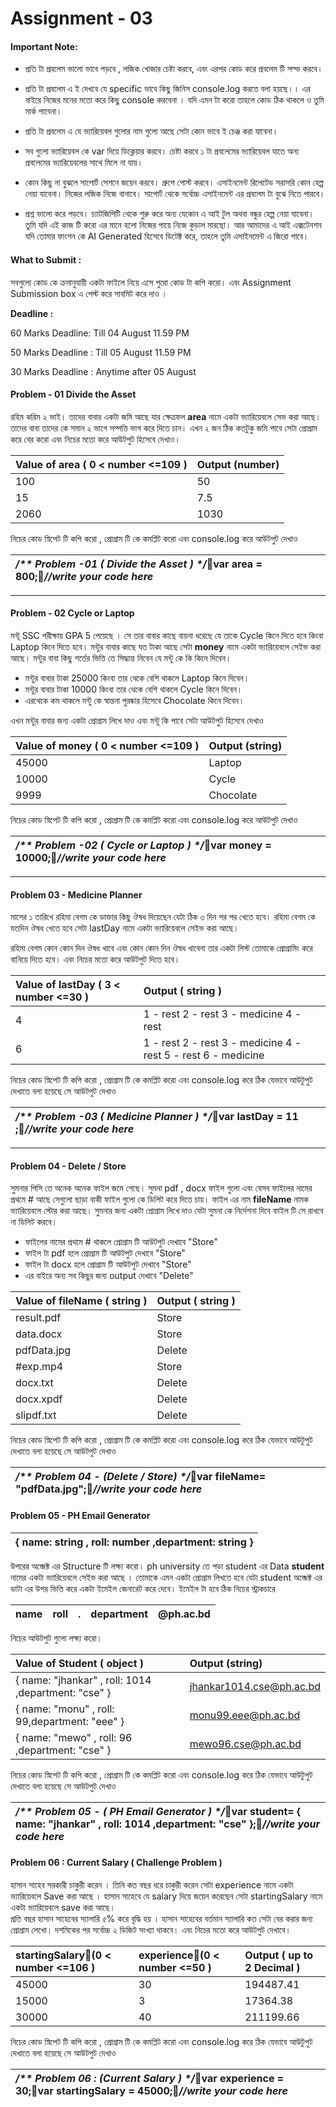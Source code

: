 # **Assignment \- 03**

#### **Important Note:**

* প্রতি টা প্রবলেম ভালো ভাবে পড়বে , লজিক খোজার চেষ্টা করবে, এবং এরপর কোড করে প্রবলেম টি সল্ভ করবে। 

* প্রতি টা প্রবলেম এ ই দেখবে যে specific ভাবে কিছু জিনিস console.log করতে বলা হয়ছে।। এর বাইরে নিজের মনের মতো করে কিছু  console করবেনা ।  যদি এমন  টা  করো তাহলে কোড ঠিক থাকলে ও তুমি মার্ক পাবেনা।

* প্রতি টা প্রবলেম এ  যে  ভ্যারিয়েবল গুলোর নাম  গুলো আছে সেটা কোন ভাবে ই চেঞ্জ করা যাবেনা। 

* সব গুলো ভ্যারিয়েবল কে var দিয়ে ডিক্লেয়ার করবে।  চেষ্টা করবে ১ টা প্রবলেমের ভ্যারিয়েবল যাতে অন্য প্রবলেমের ভ্যারিয়েবলের সাথে মিলে না যায়।  

* কোন কিছু না বুঝলে সাপোর্ট সেশনে জয়েন করবে। গ্রুপে পোস্ট করবে।   এসাইনমেন্ট রিলেটেড সরাসরি কোন হেল্প নেয়া যাবেনা।  নিজের লজিক নিজে বানাবে।  সাপোর্ট থেকে সর্বোচ্চ এসাইনমেন্ট এর প্রবলেম টা বুঝে নিতে পারবে। 

* প্রশ্ন ভালো করে পড়বে।  চ্যাটজিপিটি থেকে শুরু করে অন্য যেকোন এ আই টুল অথবা বন্ধুর হেল্প নেয়া যাবেনা।  তুমি যদি এই কাজ টি করো এর মানে হলো নিজের পায়ে নিজে কুড়াল মারছো।  আর আমাদের এ আই  এক্সটেনশন যদি তোমার ফাংশন কে  AI Generated হিসেবে ডিটেক্ট করে,  তাহলে তুমি এসাইনমেন্ট এ জিরো পাবে। 

#### **What to Submit :**

সবগুলো কোড কে ক্রমানুযায়ী একটা ফাইলে নিয়ে এসে পুরো কোড টা কপি  করো। এবং Assignment Submission box এ পেস্ট করে সাবমিট করে দাও ।  

**Deadline :** 

60 Marks Deadline:		 Till 04 August 11.59 PM

50 Marks Deadline : 	Till 05 August 11.59 PM

30 Marks Deadline : 	Anytime after 05 August

#### **Problem \- 01  Divide the Asset** 

রহিম করিম ২ ভাই।  তাদের বাবার একটা জমি আছে  যার ক্ষেত্রফল  **area** নামে একটা ভ্যারিয়েবলে সেভ করা আছে।  তাদের বাবা তাদের কে সমান  ২  ভাগে সম্পত্তি ভাগ করে দিতে চান। এখন ২ জন ঠিক কতটুকু জমি পাবে সেটা প্রোগ্রাম করে বের করো এবং নিচের মতো করে আউটপুট হিসেবে দেখাও।

| Value of area  ( 0 \< number  \<=109 )  | Output (number) |
| :---- | :---- |
| 100 | 50 |
| 15 | 7.5 |
| 2060 | 1030 |

নিচের কোড স্নিপেট টি কপি করো ,  প্রোগ্রাম টি কে  কমপ্লিট করো  এবং console.log করে আউটপুট দেখাও

| */\*\* Problem \-01 ( Divide the Asset ) \*/*var area \= 800;*//write your code here*   |
| :---- |

---

#### 

#### **Problem \- 02  Cycle or  Laptop**

মন্টূ  SSC পরীক্ষায় GPA 5 পেয়েছে ।  সে তার বাবার কাছে বায়না ধরেছে যে তাকে Cycle কিনে দিতে হবে কিংবা Laptop কিনে দিতে হবে।  মন্টুর বাবার  কাছে  যত টাকা আছে সেটা **money** নামে একটা ভ্যারিয়েবলে সেইভ করা আছে।  মন্টুর বাবা কিছু শর্তের ভিত্তি তে সিদ্ধান্ত নিবেন যে মন্টু কে কি কিনে দিবেন। 

* মন্টুর বাবার টাকা 25000 কিংবা তার থেকে বেশি  থাকলে Laptop কিনে দিবেন।   
* মন্টুর বাবার টাকা 10000 কিংবা তার থেকে বেশি  থাকলে Cycle কিনে দিবেন।   
* এরথেকে কম থাকলে মন্টু কে স্বান্তনা পুরষ্কার হিসেবে Chocolate কিনে দিবেন। 

এখন মন্টুর বাবার জন্য একটা প্রোগ্রাম লিখে দাও এবং মন্টু কি পাবে সেটা আউটপুট হিসেবে দেখাও

| Value of money ( 0 \< number \<=109 )  | Output (string)  |
| :---- | :---- |
| 45000 | Laptop |
| 10000 | Cycle |
| 9999 | Chocolate  |

নিচের কোড স্নিপেট টি কপি করো ,  প্রোগ্রাম টি কে  কমপ্লিট করো  এবং console.log করে আউটপুট দেখাও

| */\*\* Problem \-02 ( Cycle or Laptop ) \*/*var money \= 10000;*//write your code here*   |
| :---- |

---

#### **Problem 03 \- Medicine Planner** 

মাসের ১ তারিখে রহিমা বেগম কে ডাক্তার কিছু ঔষধ দিয়েছেন  যেটা ঠিক ৩  দিন পর পর খেতে হবে। রহিমা বেগম কে যতদিন ঔষধ খেতে হবে সেটা lastDay নামে একটা ভ্যারিয়েবলে সেইভ করা আছে। 

রহিমা বেগম কোন কোন দিন ঔষধ খাবে এবং কোন কোন দিন ঔষধ খাবেনা  তার একটা লিস্ট তোমাকে প্রোগ্রামিং করে বানিয়ে দিতে হবে। এবং নিচের মতো করে আউটপুট দিতে হবে। 

| Value of  lastDay ( 3 \< number \<=30 )  | Output ( string )  |
| :---- | :---- |
| 4 | 1 \- rest 2 \- rest 3 \- medicine 4 \- rest |
| 6 | 1 \- rest 2 \- rest 3 \- medicine 4 \- rest 5 \- rest 6 \- medicine |

নিচের কোড স্নিপেট টি কপি করো ,  প্রোগ্রাম টি কে  কমপ্লিট করো  এবং console.log করে ঠিক যেভাবে আউটুপুট দেখাতে বলা হয়েছে সে আউটপুট দেখাও

| */\*\* Problem \-03 ( Medicine Planner ) \*/*var lastDay \= 11 ;*//write your code here*   |
| :---- |

---

#### **Problem 04 \- Delete / Store** 

সুমনার পিসি তে অনেক অনেক ফাইল জমে গেছে। সুমনা pdf , docx ফাইল গুলো এবং যেসব ফাইলের নামের প্রথমে \# আছে সেগুলো ছাড়া বাকী ফাইল  গুলো কে ডিলিট করে  দিতে চায়।  ফাইল এর  নাম **fileName** নামক ভ্যারিয়েবলে স্টোর করা আছে।   সুমনার জন্য একটা প্রোগ্রাম লিখে দাও  যেটা সুমনা কে নির্দেশনা দিবে ফাইল টি সে রাখবে না ডিলিট করবে। 

* ফাইলের নামের প্রথমে \# থাকলে প্রোগ্রাম টি আউটপুট দেখাবে  "Store"   
* ফাইল টা pdf হলে প্রোগ্রাম টি আউটপুট দেখাবে  "Store"   
* ফাইল টা docx হলে প্রোগ্রাম টি আউটপুট দেখাবে  "Store"  
* এর বাইরে অন্য সব কিছুর জন্য output দেখাবে  "Delete"	

| Value of fileName ( string )  | Output ( string )  |
| :---- | :---- |
| result.pdf | Store |
| data.docx | Store |
| pdfData.jpg | Delete |
| \#exp.mp4 | Store |
| docx.txt | Delete |
| docx.xpdf | Delete |
| slipdf.txt | Delete |

নিচের কোড স্নিপেট টি কপি করো ,  প্রোগ্রাম টি কে  কমপ্লিট করো  এবং console.log করে ঠিক যেভাবে আউটুপুট দেখাতে বলা হয়েছে সে আউটপুট দেখাও

| */\*\* Problem 04 \- (Delete / Store) \*/*var fileName= "pdfData.jpg";*//write your code here*  |
| :---- |

#### 

#### **Problem 05 \- PH Email Generator**

| { name: string , roll: number ,department: string  } |
| :---- |

উপরের অব্জেক্ট এর Structure টি লক্ষ্য করো।  ph university তে  পড়া student এর Data   **student**  নামের একটা ভ্যারিয়েবলে সেইভ করা আছে  ।  তোমাকে এমন একটা প্রোগ্রাম লিখতে হবে যেটা   student  অব্জেক্ট এর ডাটা এর উপর ভিত্তি করে  একটা ইমেইল  জেনারেট করে দেবে। ইমেইল টা হবে ঠিক নিচের স্ট্রাকচারে 

| name | roll | . | department  | @ph.ac.bd |
| :---- | :---- | :---- | :---- | :---- |

নিচের আউটপুট গুলো লক্ষ্য করো। 

| Value of  Student ( object )  | Output (string) |
| :---- | :---- |
| { name: "jhankar" , roll: 1014 ,department: "cse"  } | jhankar1014.cse@ph.ac.bd |
| { name: "monu" , roll: 99,department: "eee"  } | monu99.eee@ph.ac.bd |
| { name: "mewo" , roll: 96 ,department: "cse"  } | mewo96.cse@ph.ac.bd |

নিচের কোড স্নিপেট টি কপি করো ,  প্রোগ্রাম টি কে  কমপ্লিট করো  এবং console.log করে ঠিক যেভাবে আউটুপুট দেখাতে বলা হয়েছে সে আউটপুট দেখাও

| */\*\* Problem 05 \- ( PH Email Generator )  \*/*var student= { name: "jhankar" , roll: 1014 ,department: "cse" };*//write your code here*  |
| :---- |

#### 

#### **Problem 06 :  Current Salary ( Challenge Problem )** 

হাসান সাহেব সরকারী চাকুরী করেন ।  তিনি কত বছর ধরে  চাকুরী করেন  সেটা  experience নামে একটা ভ্যারিয়েবলে Save করা আছে । হাসান সাহেবে যে salary দিয়ে জয়েন করেছেন সেটা startingSalary নামে একটা ভ্যারিয়েবলে save করা আছে।   
প্রতি বছর হাসান সাহেবের স্যালারি ৫% করে বৃদ্ধি হয় । হাসান সাহেবের বর্তমান স্যালারি  কত সেটা বের করার জন্য প্রোগ্রাম লেখো। দশমিকের পর সর্বোচ্চ ২ ডিজিট সংখ্যা থাকবে।  এবং নিচের মতো করে আউটপুট দেখাবে। 

| startingSalary(0 \< number \<=106 )  | experience(0 \< number \<=50 )  | Output ( up to 2 Decimal )  |
| :---- | :---- | :---- |
| 45000 | 30  | 194487.41 |
| 15000 | 3 | 17364.38 |
| 30000 | 40 | 211199.66 |

নিচের কোড স্নিপেট টি কপি করো ,  প্রোগ্রাম টি কে  কমপ্লিট করো  এবং console.log করে ঠিক যেভাবে আউটুপুট দেখাতে বলা হয়েছে সে আউটপুট দেখাও

| */\*\* Problem 06 :  (Current Salary )  \*/*var experience \= 30;var startingSalary \= 45000;*//write your code here*  |
| :---- |

